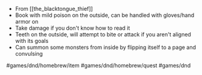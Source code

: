 - From [[the_blacktongue_thief]]
- Book with mild poison on the outside, can be handled with gloves/hand armor on
- Take damage if you don't know how to read it
- Teeth on the outside, will attempt to bite or attack if you aren't aligned with its goals
- Can summon some monsters from inside by flipping itself to a page and convulsing

#games/dnd/homebrew/item #games/dnd/homebrew/quest #games/dnd